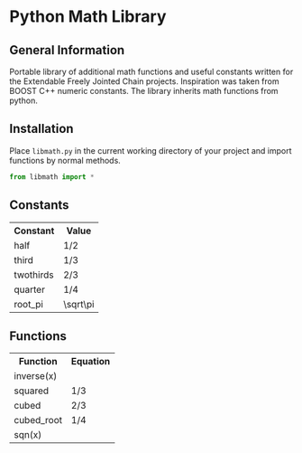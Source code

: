 Python Math Library
===================


General Information
-------------------

Portable library of additional math functions and useful constants written for the Extendable Freely Jointed Chain projects. Inspiration was taken from BOOST C++ numeric constants. The library inherits math functions from python.


Installation
------------

Place `libmath.py` in the current working directory of your project and import functions by normal methods. 

```python
from libmath import *
```

<script type="text/javascript" src="http://latex.codecogs.com/latexit.js"></script>


Constants
---------

<table>
  <tr>
    <th>Constant</th><th>Value</th>
  </tr>
  <tr>
    <td>half</td><td>1/2</td>
  </tr>
  <tr>
    <td>third</td><td>1/3</td>
  </tr>
  <tr>
    <td>twothirds</td><td>2/3</td>
  </tr>
  <tr>
    <td>quarter</td><td>1/4</td>
  </tr>
  <tr>
    <td>root_pi</td><td><div lang="latex">\sqrt\pi</div></td>
  </tr>
</table>

Functions
---------

<table>
  <tr>
    <th>Function</th><th>Equation</th>
  </tr>
  <tr>
    <td>inverse(x)</td><td></td>
  </tr>
  <tr>
    <td>squared</td><td>1/3</td>
  </tr>
  <tr>
    <td>cubed</td><td>2/3</td>
  </tr>
  <tr>
    <td>cubed_root</td><td>1/4</td>
  </tr>
  <tr>
    <td>sqn(x)</td><td></td>
  </tr>
</table>
